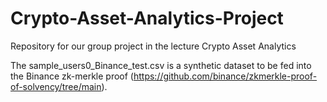 # Crypto-Asset-Analytics-Project
Repository for our group project in the lecture Crypto Asset Analytics

The sample_users0_Binance_test.csv is a synthetic dataset to be fed into the Binance zk-merkle proof (https://github.com/binance/zkmerkle-proof-of-solvency/tree/main). 
